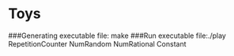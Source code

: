 # Toys

###Generating executable  file: make
###Run executable file:./play RepetitionCounter NumRandom NumRational Constant
